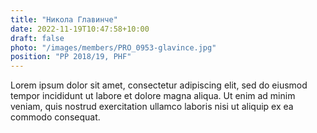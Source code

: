 ```yaml
---
title: "Никола Главинче"
date: 2022-11-19T10:47:58+10:00
draft: false
photo: "/images/members/PRO_0953-glavince.jpg"
position: "PP 2018/19, PHF"
---
```


Lorem ipsum dolor sit amet, consectetur adipiscing elit, sed do eiusmod tempor incididunt ut labore et dolore magna aliqua. Ut enim ad minim veniam, quis nostrud exercitation ullamco laboris nisi ut aliquip ex ea commodo consequat.